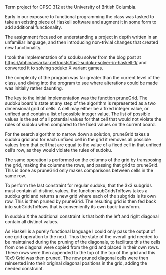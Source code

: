 Term project for CPSC 312 at the University of British Columbia.

Early in our exposure to functional programming the class was tasked to take an existing piece of Haskell software and augment it in some form to add additional functionality. 

The assignment focused on understanding a project in depth written in an unfamiliar language, and then introducing non-trivial changes that created new functionality. 

I took the implementation of a soduku solver from the blog post at https://abhinavsarkar.net/posts/fast-sudoku-solver-in-haskell-1/ and converted it to solving soduko X variant games.

The complexity of the program was far greater than the current level of the class, and diving into the program to see where alterations could be made was initially rather daunting. 

The key to the initial implementation was the function pruneGrid. 
The sudoku board's state at any step of the algorithm is represented as a two dimensional grid of cells. A cell may either be a fixed integer value, or unfixed and contain a list of possible integer value. The list of possible values is the set of all potential values for that cell that would not violate the rules of sudoku when compared to the fixed values on the current board. 

For the search algorithm to narrow down a solution, pruneGrid takes a sudoku grid and for each unfixed cell in the grid it removes all possible values from that cell that are equal to the value of a fixed cell in that unfixed cell’s row, as they would violate the rules of sudoku.

The same operation is performed on the columns of the grid by transposing the grid, making the columns the rows, and passing that grid to pruneGrid. This is done as pruneGrid only makes comparisons between cells in the same row.

To perform the last constraint for regular sudoku, that the 3x3 subgrids must contain all distinct values, the function subGridsToRows takes a sudoku grid and returns a new grid where each of the subgrids is its own row.  This is then pruned by pruneGrid. The resulting grid is then fed back into subGridsToRows that is conveniently its own back-transform. 

In sudoku X the additional constraint is that both the left and right diagonal contain all distinct values. 

As Haskell is a purely functional language I could only pass the output of one grid operation to the next.
Thus the state of the overall grid needed to be maintained during the pruning of the diagonals, to facilitate this the cells from one diagonal were copied from the grid and placed in their own rows. These rows were then appended to the top of the top of the grid and this 10x9 Grid was then pruned. The now pruned diagonal cells were then reinserted into their original diagonal positions in the grid, adding the needed constraint.
